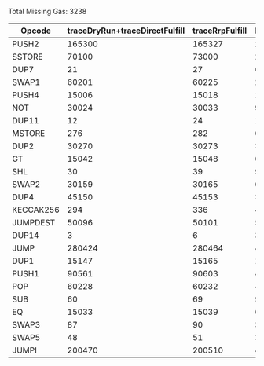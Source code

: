 Total Missing Gas: 3238

| Opcode | traceDryRun+traceDirectFulfill | traceRrpFulfill | Difference |
|--------|------------------------------|-----------------|------------|
| PUSH2 | 165300 | 165327 | 27 |
| SSTORE | 70100 | 73000 | 2900 |
| DUP7 | 21 | 27 | 6 |
| SWAP1 | 60201 | 60225 | 24 |
| PUSH4 | 15006 | 15018 | 12 |
| NOT | 30024 | 30033 | 9 |
| DUP11 | 12 | 24 | 12 |
| MSTORE | 276 | 282 | 6 |
| DUP2 | 30270 | 30273 | 3 |
| GT | 15042 | 15048 | 6 |
| SHL | 30 | 39 | 9 |
| SWAP2 | 30159 | 30165 | 6 |
| DUP4 | 45150 | 45153 | 3 |
| KECCAK256 | 294 | 336 | 42 |
| JUMPDEST | 50096 | 50101 | 5 |
| DUP14 | 3 | 6 | 3 |
| JUMP | 280424 | 280464 | 40 |
| DUP1 | 15147 | 15165 | 18 |
| PUSH1 | 90561 | 90603 | 42 |
| POP | 60228 | 60232 | 4 |
| SUB | 60 | 69 | 9 |
| EQ | 15033 | 15039 | 6 |
| SWAP3 | 87 | 90 | 3 |
| SWAP5 | 48 | 51 | 3 |
| JUMPI | 200470 | 200510 | 40 |